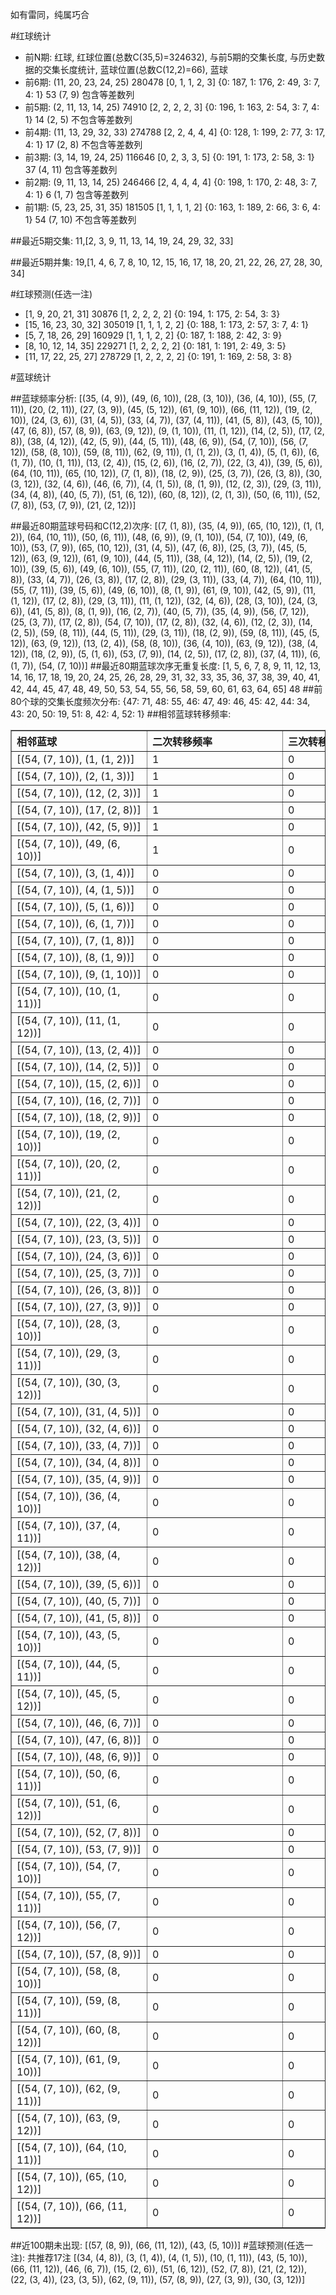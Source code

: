<!-- 
.. title: 大乐透10026期(2010-03-08)数据分析报告
.. slug: dlott-10026-2010-03-08-report
.. date: 2010-03-09 08:00:00 UTC+08:00
.. tags: Lottery
.. link: 
.. description: 
.. type: text
-->

如有雷同，纯属巧合

<!-- TEASER_END-->

#红球统计

- 前N期: 红球, 红球位置(总数C(35,5)=324632), 与前5期的交集长度, 与历史数据的交集长度统计, 蓝球位置(总数C(12,2)=66), 蓝球
- 前6期: (11, 20, 23, 24, 25) 280478 [0, 1, 1, 2, 3] {0: 187, 1: 176, 2: 49, 3: 7, 4: 1} 53 (7, 9) 包含等差数列
- 前5期: (2, 11, 13, 14, 25) 74910 [2, 2, 2, 2, 3] {0: 196, 1: 163, 2: 54, 3: 7, 4: 1} 14 (2, 5) 不包含等差数列
- 前4期: (11, 13, 29, 32, 33) 274788 [2, 2, 4, 4, 4] {0: 128, 1: 199, 2: 77, 3: 17, 4: 1} 17 (2, 8) 不包含等差数列
- 前3期: (3, 14, 19, 24, 25) 116646 [0, 2, 3, 3, 5] {0: 191, 1: 173, 2: 58, 3: 1} 37 (4, 11) 包含等差数列
- 前2期: (9, 11, 13, 14, 25) 246466 [2, 4, 4, 4, 4] {0: 198, 1: 170, 2: 48, 3: 7, 4: 1} 6 (1, 7) 包含等差数列
- 前1期: (5, 23, 25, 31, 35) 181505 [1, 1, 1, 1, 2] {0: 163, 1: 189, 2: 66, 3: 6, 4: 1} 54 (7, 10) 不包含等差数列

##最近5期交集:
11,[2, 3, 9, 11, 13, 14, 19, 24, 29, 32, 33]

##最近5期并集:
19,[1, 4, 6, 7, 8, 10, 12, 15, 16, 17, 18, 20, 21, 22, 26, 27, 28, 30, 34]

#红球预测(任选一注)

- [1, 9, 20, 21, 31] 30876 [1, 2, 2, 2, 2] {0: 194, 1: 175, 2: 54, 3: 3}
- [15, 16, 23, 30, 32] 305019 [1, 1, 1, 2, 2] {0: 188, 1: 173, 2: 57, 3: 7, 4: 1}
- [5, 7, 18, 26, 29] 160929 [1, 1, 1, 2, 2] {0: 187, 1: 188, 2: 42, 3: 9}
- [8, 10, 12, 14, 35] 229271 [1, 2, 2, 2, 2] {0: 181, 1: 191, 2: 49, 3: 5}
- [11, 17, 22, 25, 27] 278729 [1, 2, 2, 2, 2] {0: 191, 1: 169, 2: 58, 3: 8}

#蓝球统计

##蓝球频率分析:
[(35, (4, 9)), (49, (6, 10)), (28, (3, 10)), (36, (4, 10)), (55, (7, 11)), (20, (2, 11)), (27, (3, 9)), (45, (5, 12)), (61, (9, 10)), (66, (11, 12)), (19, (2, 10)), (24, (3, 6)), (31, (4, 5)), (33, (4, 7)), (37, (4, 11)), (41, (5, 8)), (43, (5, 10)), (47, (6, 8)), (57, (8, 9)), (63, (9, 12)), (9, (1, 10)), (11, (1, 12)), (14, (2, 5)), (17, (2, 8)), (38, (4, 12)), (42, (5, 9)), (44, (5, 11)), (48, (6, 9)), (54, (7, 10)), (56, (7, 12)), (58, (8, 10)), (59, (8, 11)), (62, (9, 11)), (1, (1, 2)), (3, (1, 4)), (5, (1, 6)), (6, (1, 7)), (10, (1, 11)), (13, (2, 4)), (15, (2, 6)), (16, (2, 7)), (22, (3, 4)), (39, (5, 6)), (64, (10, 11)), (65, (10, 12)), (7, (1, 8)), (18, (2, 9)), (25, (3, 7)), (26, (3, 8)), (30, (3, 12)), (32, (4, 6)), (46, (6, 7)), (4, (1, 5)), (8, (1, 9)), (12, (2, 3)), (29, (3, 11)), (34, (4, 8)), (40, (5, 7)), (51, (6, 12)), (60, (8, 12)), (2, (1, 3)), (50, (6, 11)), (52, (7, 8)), (53, (7, 9)), (21, (2, 12))]

##最近80期蓝球号码和C(12,2)次序:
[(7, (1, 8)), (35, (4, 9)), (65, (10, 12)), (1, (1, 2)), (64, (10, 11)), (50, (6, 11)), (48, (6, 9)), (9, (1, 10)), (54, (7, 10)), (49, (6, 10)), (53, (7, 9)), (65, (10, 12)), (31, (4, 5)), (47, (6, 8)), (25, (3, 7)), (45, (5, 12)), (63, (9, 12)), (61, (9, 10)), (44, (5, 11)), (38, (4, 12)), (14, (2, 5)), (19, (2, 10)), (39, (5, 6)), (49, (6, 10)), (55, (7, 11)), (20, (2, 11)), (60, (8, 12)), (41, (5, 8)), (33, (4, 7)), (26, (3, 8)), (17, (2, 8)), (29, (3, 11)), (33, (4, 7)), (64, (10, 11)), (55, (7, 11)), (39, (5, 6)), (49, (6, 10)), (8, (1, 9)), (61, (9, 10)), (42, (5, 9)), (11, (1, 12)), (17, (2, 8)), (29, (3, 11)), (11, (1, 12)), (32, (4, 6)), (28, (3, 10)), (24, (3, 6)), (41, (5, 8)), (8, (1, 9)), (16, (2, 7)), (40, (5, 7)), (35, (4, 9)), (56, (7, 12)), (25, (3, 7)), (17, (2, 8)), (54, (7, 10)), (17, (2, 8)), (32, (4, 6)), (12, (2, 3)), (14, (2, 5)), (59, (8, 11)), (44, (5, 11)), (29, (3, 11)), (18, (2, 9)), (59, (8, 11)), (45, (5, 12)), (63, (9, 12)), (13, (2, 4)), (58, (8, 10)), (36, (4, 10)), (63, (9, 12)), (38, (4, 12)), (18, (2, 9)), (5, (1, 6)), (53, (7, 9)), (14, (2, 5)), (17, (2, 8)), (37, (4, 11)), (6, (1, 7)), (54, (7, 10))]
##最近80期蓝球次序无重复长度:
[1, 5, 6, 7, 8, 9, 11, 12, 13, 14, 16, 17, 18, 19, 20, 24, 25, 26, 28, 29, 31, 32, 33, 35, 36, 37, 38, 39, 40, 41, 42, 44, 45, 47, 48, 49, 50, 53, 54, 55, 56, 58, 59, 60, 61, 63, 64, 65] 48
##前80个球的交集长度频次分布:
{47: 71, 48: 55, 46: 47, 49: 46, 45: 42, 44: 34, 43: 20, 50: 19, 51: 8, 42: 4, 52: 1}
##相邻蓝球转移频率:
<table border="1" class="table table-striped dataframe">
  <thead>
    <tr style="text-align: left;">
      <th style="min-width: 200px;">相邻蓝球</th>
      <th style="min-width: 200px;">二次转移频率</th>
      <th style="min-width: 200px;">三次转移频率</th>
    </tr>
  </thead>
  <tbody>
    <tr>
      <td>    [(54, (7, 10)), (1, (1, 2))]</td>
      <td> 1</td>
      <td> 0</td>
    </tr>
    <tr>
      <td>    [(54, (7, 10)), (2, (1, 3))]</td>
      <td> 1</td>
      <td> 0</td>
    </tr>
    <tr>
      <td>   [(54, (7, 10)), (12, (2, 3))]</td>
      <td> 1</td>
      <td> 0</td>
    </tr>
    <tr>
      <td>   [(54, (7, 10)), (17, (2, 8))]</td>
      <td> 1</td>
      <td> 0</td>
    </tr>
    <tr>
      <td>   [(54, (7, 10)), (42, (5, 9))]</td>
      <td> 1</td>
      <td> 0</td>
    </tr>
    <tr>
      <td>  [(54, (7, 10)), (49, (6, 10))]</td>
      <td> 1</td>
      <td> 0</td>
    </tr>
    <tr>
      <td>    [(54, (7, 10)), (3, (1, 4))]</td>
      <td> 0</td>
      <td> 0</td>
    </tr>
    <tr>
      <td>    [(54, (7, 10)), (4, (1, 5))]</td>
      <td> 0</td>
      <td> 0</td>
    </tr>
    <tr>
      <td>    [(54, (7, 10)), (5, (1, 6))]</td>
      <td> 0</td>
      <td> 0</td>
    </tr>
    <tr>
      <td>    [(54, (7, 10)), (6, (1, 7))]</td>
      <td> 0</td>
      <td> 0</td>
    </tr>
    <tr>
      <td>    [(54, (7, 10)), (7, (1, 8))]</td>
      <td> 0</td>
      <td> 0</td>
    </tr>
    <tr>
      <td>    [(54, (7, 10)), (8, (1, 9))]</td>
      <td> 0</td>
      <td> 0</td>
    </tr>
    <tr>
      <td>   [(54, (7, 10)), (9, (1, 10))]</td>
      <td> 0</td>
      <td> 0</td>
    </tr>
    <tr>
      <td>  [(54, (7, 10)), (10, (1, 11))]</td>
      <td> 0</td>
      <td> 0</td>
    </tr>
    <tr>
      <td>  [(54, (7, 10)), (11, (1, 12))]</td>
      <td> 0</td>
      <td> 0</td>
    </tr>
    <tr>
      <td>   [(54, (7, 10)), (13, (2, 4))]</td>
      <td> 0</td>
      <td> 0</td>
    </tr>
    <tr>
      <td>   [(54, (7, 10)), (14, (2, 5))]</td>
      <td> 0</td>
      <td> 0</td>
    </tr>
    <tr>
      <td>   [(54, (7, 10)), (15, (2, 6))]</td>
      <td> 0</td>
      <td> 0</td>
    </tr>
    <tr>
      <td>   [(54, (7, 10)), (16, (2, 7))]</td>
      <td> 0</td>
      <td> 0</td>
    </tr>
    <tr>
      <td>   [(54, (7, 10)), (18, (2, 9))]</td>
      <td> 0</td>
      <td> 0</td>
    </tr>
    <tr>
      <td>  [(54, (7, 10)), (19, (2, 10))]</td>
      <td> 0</td>
      <td> 0</td>
    </tr>
    <tr>
      <td>  [(54, (7, 10)), (20, (2, 11))]</td>
      <td> 0</td>
      <td> 0</td>
    </tr>
    <tr>
      <td>  [(54, (7, 10)), (21, (2, 12))]</td>
      <td> 0</td>
      <td> 0</td>
    </tr>
    <tr>
      <td>   [(54, (7, 10)), (22, (3, 4))]</td>
      <td> 0</td>
      <td> 0</td>
    </tr>
    <tr>
      <td>   [(54, (7, 10)), (23, (3, 5))]</td>
      <td> 0</td>
      <td> 0</td>
    </tr>
    <tr>
      <td>   [(54, (7, 10)), (24, (3, 6))]</td>
      <td> 0</td>
      <td> 0</td>
    </tr>
    <tr>
      <td>   [(54, (7, 10)), (25, (3, 7))]</td>
      <td> 0</td>
      <td> 0</td>
    </tr>
    <tr>
      <td>   [(54, (7, 10)), (26, (3, 8))]</td>
      <td> 0</td>
      <td> 0</td>
    </tr>
    <tr>
      <td>   [(54, (7, 10)), (27, (3, 9))]</td>
      <td> 0</td>
      <td> 0</td>
    </tr>
    <tr>
      <td>  [(54, (7, 10)), (28, (3, 10))]</td>
      <td> 0</td>
      <td> 0</td>
    </tr>
    <tr>
      <td>  [(54, (7, 10)), (29, (3, 11))]</td>
      <td> 0</td>
      <td> 0</td>
    </tr>
    <tr>
      <td>  [(54, (7, 10)), (30, (3, 12))]</td>
      <td> 0</td>
      <td> 0</td>
    </tr>
    <tr>
      <td>   [(54, (7, 10)), (31, (4, 5))]</td>
      <td> 0</td>
      <td> 0</td>
    </tr>
    <tr>
      <td>   [(54, (7, 10)), (32, (4, 6))]</td>
      <td> 0</td>
      <td> 0</td>
    </tr>
    <tr>
      <td>   [(54, (7, 10)), (33, (4, 7))]</td>
      <td> 0</td>
      <td> 0</td>
    </tr>
    <tr>
      <td>   [(54, (7, 10)), (34, (4, 8))]</td>
      <td> 0</td>
      <td> 0</td>
    </tr>
    <tr>
      <td>   [(54, (7, 10)), (35, (4, 9))]</td>
      <td> 0</td>
      <td> 0</td>
    </tr>
    <tr>
      <td>  [(54, (7, 10)), (36, (4, 10))]</td>
      <td> 0</td>
      <td> 0</td>
    </tr>
    <tr>
      <td>  [(54, (7, 10)), (37, (4, 11))]</td>
      <td> 0</td>
      <td> 0</td>
    </tr>
    <tr>
      <td>  [(54, (7, 10)), (38, (4, 12))]</td>
      <td> 0</td>
      <td> 0</td>
    </tr>
    <tr>
      <td>   [(54, (7, 10)), (39, (5, 6))]</td>
      <td> 0</td>
      <td> 0</td>
    </tr>
    <tr>
      <td>   [(54, (7, 10)), (40, (5, 7))]</td>
      <td> 0</td>
      <td> 0</td>
    </tr>
    <tr>
      <td>   [(54, (7, 10)), (41, (5, 8))]</td>
      <td> 0</td>
      <td> 0</td>
    </tr>
    <tr>
      <td>  [(54, (7, 10)), (43, (5, 10))]</td>
      <td> 0</td>
      <td> 0</td>
    </tr>
    <tr>
      <td>  [(54, (7, 10)), (44, (5, 11))]</td>
      <td> 0</td>
      <td> 0</td>
    </tr>
    <tr>
      <td>  [(54, (7, 10)), (45, (5, 12))]</td>
      <td> 0</td>
      <td> 0</td>
    </tr>
    <tr>
      <td>   [(54, (7, 10)), (46, (6, 7))]</td>
      <td> 0</td>
      <td> 0</td>
    </tr>
    <tr>
      <td>   [(54, (7, 10)), (47, (6, 8))]</td>
      <td> 0</td>
      <td> 0</td>
    </tr>
    <tr>
      <td>   [(54, (7, 10)), (48, (6, 9))]</td>
      <td> 0</td>
      <td> 0</td>
    </tr>
    <tr>
      <td>  [(54, (7, 10)), (50, (6, 11))]</td>
      <td> 0</td>
      <td> 0</td>
    </tr>
    <tr>
      <td>  [(54, (7, 10)), (51, (6, 12))]</td>
      <td> 0</td>
      <td> 0</td>
    </tr>
    <tr>
      <td>   [(54, (7, 10)), (52, (7, 8))]</td>
      <td> 0</td>
      <td> 0</td>
    </tr>
    <tr>
      <td>   [(54, (7, 10)), (53, (7, 9))]</td>
      <td> 0</td>
      <td> 0</td>
    </tr>
    <tr>
      <td>  [(54, (7, 10)), (54, (7, 10))]</td>
      <td> 0</td>
      <td> 0</td>
    </tr>
    <tr>
      <td>  [(54, (7, 10)), (55, (7, 11))]</td>
      <td> 0</td>
      <td> 0</td>
    </tr>
    <tr>
      <td>  [(54, (7, 10)), (56, (7, 12))]</td>
      <td> 0</td>
      <td> 0</td>
    </tr>
    <tr>
      <td>   [(54, (7, 10)), (57, (8, 9))]</td>
      <td> 0</td>
      <td> 0</td>
    </tr>
    <tr>
      <td>  [(54, (7, 10)), (58, (8, 10))]</td>
      <td> 0</td>
      <td> 0</td>
    </tr>
    <tr>
      <td>  [(54, (7, 10)), (59, (8, 11))]</td>
      <td> 0</td>
      <td> 0</td>
    </tr>
    <tr>
      <td>  [(54, (7, 10)), (60, (8, 12))]</td>
      <td> 0</td>
      <td> 0</td>
    </tr>
    <tr>
      <td>  [(54, (7, 10)), (61, (9, 10))]</td>
      <td> 0</td>
      <td> 0</td>
    </tr>
    <tr>
      <td>  [(54, (7, 10)), (62, (9, 11))]</td>
      <td> 0</td>
      <td> 0</td>
    </tr>
    <tr>
      <td>  [(54, (7, 10)), (63, (9, 12))]</td>
      <td> 0</td>
      <td> 0</td>
    </tr>
    <tr>
      <td> [(54, (7, 10)), (64, (10, 11))]</td>
      <td> 0</td>
      <td> 0</td>
    </tr>
    <tr>
      <td> [(54, (7, 10)), (65, (10, 12))]</td>
      <td> 0</td>
      <td> 0</td>
    </tr>
    <tr>
      <td> [(54, (7, 10)), (66, (11, 12))]</td>
      <td> 0</td>
      <td> 0</td>
    </tr>
  </tbody>
</table>
##近100期未出现:
[(57, (8, 9)), (66, (11, 12)), (43, (5, 10))]
#蓝球预测(任选一注):
共推荐17注
[(34, (4, 8)), (3, (1, 4)), (4, (1, 5)), (10, (1, 11)), (43, (5, 10)), (66, (11, 12)), (46, (6, 7)), (15, (2, 6)), (51, (6, 12)), (52, (7, 8)), (21, (2, 12)), (22, (3, 4)), (23, (3, 5)), (62, (9, 11)), (57, (8, 9)), (27, (3, 9)), (30, (3, 12))]

